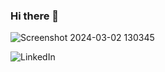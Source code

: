 
### Hi there 👋
![Screenshot 2024-03-02 130345](https://github.com/Remzo00/Remzo00/assets/77622745/3bb8b313-d115-4fe3-a277-f654d2255965)

![LinkedIn](https://img.shields.io/badge/LinkedIn-0077B5?style=for-the-badge&logo=LinkedIn&logoColor=white)

<!--
**Remzo00/Remzo00** is a ✨ _special_ ✨ repository because its `README.md` (this file) appears on your GitHub profile.

Here are some ideas to get you started:

- 🔭 I’m currently working on ...
- 🌱 I’m currently learning ...
- 👯 I’m looking to collaborate on ...
- 🤔 I’m looking for help with ...
- 💬 Ask me about ...
- 📫 How to reach me: ...
- 😄 Pronouns: ...
- ⚡ Fun fact: ...
-->

